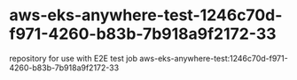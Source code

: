 # aws-eks-anywhere-test-1246c70d-f971-4260-b83b-7b918a9f2172-33
repository for use with E2E test job aws-eks-anywhere-test:1246c70d-f971-4260-b83b-7b918a9f2172-33
